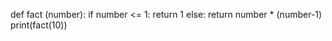 def fact (number):
    if number <= 1:
        return 1
    else:
        return number * (number-1)
print(fact(10))
